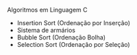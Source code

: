 Algoritmos em Linguagem C

- Insertion Sort (Ordenação por Inserção)
- Sistema de armários
- Bubble Sort (Ordenação Bolha)
- Selection Sort (Ordenação por Seleção)
